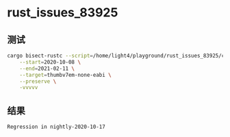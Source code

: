 # rust_issues_83925

## 测试

```bash
cargo bisect-rustc --script=/home/light4/playground/rust_issues_83925/check.py --test-dir=foo \
    --start=2020-10-08 \
    --end=2021-02-11 \
    --target=thumbv7em-none-eabi \
    --preserve \
    -vvvvv
```

## 结果

```plain
Regression in nightly-2020-10-17
```
